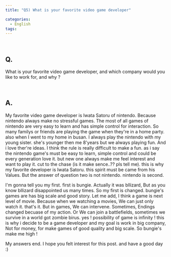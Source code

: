 ```yaml
---
title: "Q5) What is your favorite video game developer"

categories:
  - English
tags:
---
```

<br>

<h2>
Q. 
</h2>

What is your favorite video game developer, and which company would you like to work for, and why ?

<br>

<h2>
A. 
</h2>

My favorite video game developer is Iwata Satoru of nintendo. Because nintendo always make no stressful games. The most of all games of nintendo are very easy to learn and has simple control for interaction. So many familys or friends are playing the game when they're in a home party. also when I went to my home in busan. I always play the nintendo with my young sister. she's younger then me 8'years but we always playing fun. 
And i love ther're ideas. I think the rule is really difficult to make a fun. as i say the nintendo game's must be easy to learn, simple control and could be every generation love it. but new one always make me feel interest and want to play it. cut to the chase (is it make sence..?? pls tell me). this is why my favorite developer is Iwata Satoru. this spirit must be came from his Values. But the answer of question two is not nintendo. nintendo is second.

I'm gonna tell you my first. first is bungie. Actually it was bllizard, But as you know bllizard disappointed us many times. So my first is changed. bungie's games are has big scale and good story. Let me add, I think a game is next level of movie. Because when we watching a movies, We can just only watch it. that's it. But in games, We can intervene. Sometimes, Endings changed becuase of my action. Or We can join a battlefields, sometimes we survive in a world got zombie birus. yes ! possibility of game is infinity ! this is why i decide to be a game developer and my goal is work in big company, Not for money, for make games of good quality and big scale. So bungie's make me high !

My answers end. I hope you felt interest for this post. and have a good day :)




